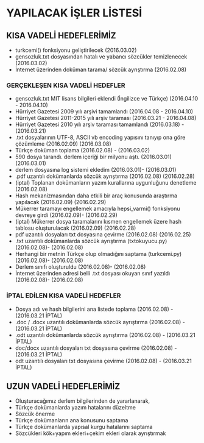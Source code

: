 # YAPILACAK İŞLER LİSTESİ

## KISA VADELİ HEDEFLERİMİZ
- turkcemi() fonksiyonu geliştirilecek (2016.03.02)
- gensozluk.txt dosyasından hatalı ve yabancı sözcükler temizlenecek (2016.03.02)
- İnternet üzerinden doküman tarama/ sözcük ayrıştırma (2016.02.08)

### GERÇEKLEŞEN KISA VADELİ HEDEFLER
- gensozluk.txt MIT lisans bilgileri eklendi (İngilizce ve Türkçe) (2016.04.10 - 2016.04.10)
- Hürriyet Gazetesi 2009 yılı arşivi tamamlandı (2016.04.08 - 2016.04.10)
- Hürriyet Gazetesi 2011-2015 yılı arşiv taraması (2016.03.21 - 2016.04.08)
- Hürriyet Gazetesi 2010 yılı arşiv taraması tamamlandı (2016.03.18) - (2016.03.21)
- .txt dosyalarının UTF-8, ASCII vb encoding yapısını tanıyıp ona göre çözümleme (2016.02.09) (2016.03.08)
- Türkçe doküman toplama (2016.02.08) - (2016.03.02)
- 590 dosya tarandı. derlem içeriği bir milyonu aştı. (2016.03.01) (2016.03.01)
- derlem dosyasına log sistemi ekledim (2016.03.01)- (2016.03.01)
- .pdf uzantılı dokümanlarda sözcük ayrıştırma (2016.02.08) (2016.02.28)
- (iptal) Toplanan dokümanların yazım kurallarına uygunluğunu denetleme (2016.02.08)
- Hash mekanizmasından daha etkili bir araç konusunda araştırma yapılacak (2016.02.09) (2016.02.29)
- Mükerrer taramayı engellemek amacıyla hepsi_varmi() fonksiyonu devreye girdi (2016.02.09)- (2016.02.29)
- (iptal) Mükerrer dosya taramalarını kısmen engellemek üzere hash tablosu oluşturulacak (2016.02.09) (2016.02.28)
- pdf uzantılı dosyaları txt dosyasına çevirme (2016.02.08) (2016.02.25)
- .txt uzantılı dokümanlarda sözcük ayrıştırma (txtokuyucu.py) (2016.02.08)- (2016.02.08)
- Herhangi bir metnin Türkçe olup olmadığını saptama (turkcemi.py) (2016.02.08)- (2016.02.08)
- Derlem sınıfı oluşturuldu (2016.02.08)- (2016.02.08)
- İnternet üzerinden adresi belli .txt dosyası okuyan sınıf yazıldı (2016.02.08)- (2016.02.08)

### İPTAL EDİLEN KISA VADELİ HEDEFLER
- Dosya adı ve hash bilgilerini ana listede toplama (2016.02.08) - (2016.03.21 İPTAL)
- .doc / .docx uzantılı dokümanlarda sözcük ayrıştırma (2016.02.08) - (2016.03.21 İPTAL)
- .odt uzantılı dokümanlarda sözcük ayrıştırma (2016.02.08) - (2016.03.21 İPTAL)
- doc/docx uzantılı dosyaları txt dosyasına çevirme (2016.02.08) - (2016.03.21 İPTAL)
- odt uzantılı dosyaları txt dosyasına çevirme (2016.02.08) - (2016.03.21 İPTAL)

## UZUN VADELİ HEDEFLERİMİZ
- Oluşturacağımız derlem bilgilerinden de yararlanarak,
- Türkçe dokümanlarda yazım hatalarını düzeltme
- Sözcük önerme
- Türkçe dokümanların ana konusunu saptama
- Türkçe dokümanlarda yapısal kurgu hatalarını saptama
- Sözcükleri kök+yapım ekleri+çekim ekleri olarak ayrıştırmak


